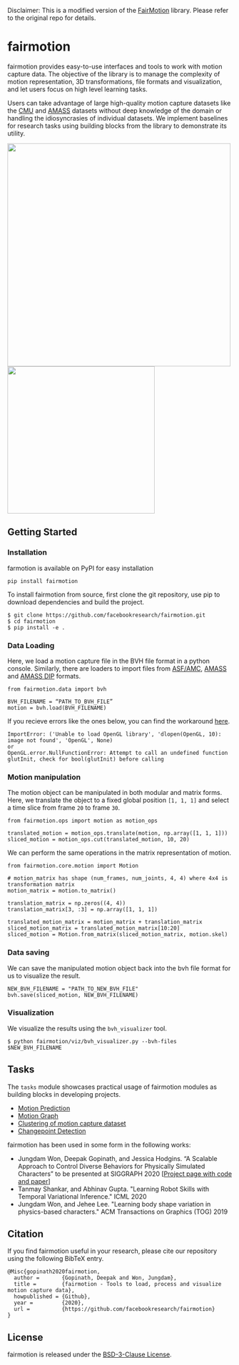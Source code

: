 Disclaimer: This is a modified version of the [FairMotion](https://github.com/facebookresearch/fairmotion) library.
Please refer to the original repo for details. 

# fairmotion

fairmotion provides easy-to-use interfaces and tools to work with motion capture data. The objective of the library is to manage the complexity of motion representation, 3D transformations, file formats and visualization, and let users focus on high level learning tasks. 

Users can take advantage of large high-quality motion capture datasets like the [CMU](http://mocap.cs.cmu.edu/) and [AMASS](https://amass.is.tue.mpg.de/) datasets without deep knowledge of the domain or handling the idiosyncrasies of individual datasets. We implement baselines for research tasks using building blocks from the library to demonstrate its utility.

<img src="fairmotion/viz/samples/anim_viz.gif" width="500"><img src="fairmotion/viz/samples/anim_smpl.gif" width="330">

## Getting Started

### Installation

farmotion is available on PyPI for easy installation
```
pip install fairmotion
```

To install fairmotion from source, first clone the git repository, use pip to download dependencies and build the project.
```
$ git clone https://github.com/facebookresearch/fairmotion.git
$ cd fairmotion
$ pip install -e .
```
### Data Loading

Here, we load a motion capture file in the BVH file format in a python console. Similarly, there are loaders to import files from [ASF/AMC](https://research.cs.wisc.edu/graphics/Courses/cs-838-1999/Jeff/ASF-AMC.html), [AMASS](https://amass.is.tue.mpg.de/dataset) and [AMASS DIP](http://dip.is.tuebingen.mpg.de/pre_download) formats.
```
from fairmotion.data import bvh

BVH_FILENAME = “PATH_TO_BVH_FILE”
motion = bvh.load(BVH_FILENAME)
```

If you recieve errors like the ones below, you can find the workaround [here](https://stackoverflow.com/questions/65202395/pyopengl-on-macos-bigsur-and-opengl-error-nullfunctionerror#:~:text=if%20name%20%3D%3D%20%27OpenGL%27%3A%0A%20%20%20%20fullName%20%3D%20%27/System/Library/Frameworks/OpenGL.framework/OpenGL%27%0Aelif%20name%20%3D%3D%20%27GLUT%27%3A%0A%20%20%20%20fullName%20%3D%20%27/System/Library/Frameworks/GLUT.framework/GLUT%27).
```
ImportError: ('Unable to load OpenGL library', 'dlopen(OpenGL, 10): image not found', 'OpenGL', None)
or
OpenGL.error.NullFunctionError: Attempt to call an undefined function glutInit, check for bool(glutInit) before calling
```
### Motion manipulation

The motion object can be manipulated in both modular and matrix forms. Here, we translate the object to a fixed global position `[1, 1, 1]` and select a time slice from frame `20` to frame `30`.
```
from fairmotion.ops import motion as motion_ops

translated_motion = motion_ops.translate(motion, np.array([1, 1, 1]))
sliced_motion = motion_ops.cut(translated_motion, 10, 20)
```
We can perform the same operations in the matrix representation of motion.
```
from fairmotion.core.motion import Motion

# motion_matrix has shape (num_frames, num_joints, 4, 4) where 4x4 is transformation matrix
motion_matrix = motion.to_matrix()

translation_matrix = np.zeros((4, 4))
translation_matrix[3, :3] = np.array([1, 1, 1])

translated_motion_matrix = motion_matrix + translation_matrix
sliced_motion_matrix = translated_motion_matrix[10:20]
sliced_motion = Motion.from_matrix(sliced_motion_matrix, motion.skel)
```
### Data saving

We can save the manipulated motion object back into the bvh file format for us to visualize the result.
```
NEW_BVH_FILENAME = "PATH_TO_NEW_BVH_FILE"
bvh.save(sliced_motion, NEW_BVH_FILENAME)
```
### Visualization

We visualize the results using the `bvh_visualizer` tool.
```
$ python fairmotion/viz/bvh_visualizer.py --bvh-files $NEW_BVH_FILENAME
```

## Tasks
The `tasks` module showcases practical usage of fairmotion modules as building blocks in developing projects.

- [Motion Prediction](https://github.com/facebookresearch/fairmotion/tree/master/fairmotion/tasks/motion_prediction)
- [Motion Graph](https://github.com/facebookresearch/fairmotion/tree/master/fairmotion/tasks/motion_graph)
- [Clustering of motion capture dataset](https://github.com/facebookresearch/fairmotion/tree/master/fairmotion/tasks/clustering)
- [Changepoint Detection](https://github.com/facebookresearch/fairmotion/tree/master/fairmotion/tasks/changepoint_detection)

fairmotion has been used in some form in the following works:

* Jungdam Won, Deepak Gopinath, and Jessica Hodgins. “A Scalable Approach to Control Diverse Behaviors for Physically Simulated Characters” to be presented at SIGGRAPH 2020 [[Project page with code and paper](https://research.fb.com/publications/a-scalable-approach-to-control-diverse-behaviors-for-physically-simulated-characters/)]
* Tanmay Shankar, and Abhinav Gupta. "Learning Robot Skills with Temporal Variational Inference." ICML 2020
* Jungdam Won, and Jehee Lee. "Learning body shape variation in physics-based characters." ACM Transactions on Graphics (TOG) 2019

## Citation
If you find fairmotion useful in your research, please cite our repository using the following BibTeX entry.
```
@Misc{gopinath2020fairmotion,
  author =       {Gopinath, Deepak and Won, Jungdam},
  title =        {fairmotion - Tools to load, process and visualize motion capture data},
  howpublished = {Github},
  year =         {2020},
  url =          {https://github.com/facebookresearch/fairmotion}
}
```
## License
fairmotion is released under the [BSD-3-Clause License](https://github.com/facebookresearch/fairmotion/blob/master/LICENSE).
